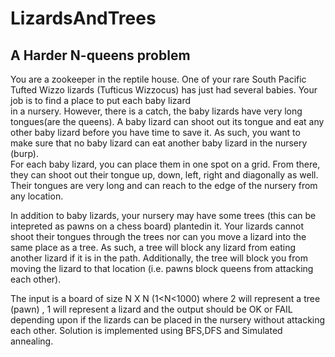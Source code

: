 # LizardsAndTrees
## A Harder N-queens problem
You	are	a	zookeeper	in	 the	reptile	house.	One	of	your	 rare	South	Pacific	Tufted	Wizzo	lizards	
(Tufticus	Wizzocus)	has	just	had	several	babies.	Your	job	is	to	find	a	place	to	put each	baby	lizard	
in	a	nursery.
However,	there	is	a	catch,	the	baby	lizards	have	very	long	tongues(are the queens).	A	baby	lizard	can	shoot	out	
its	tongue	and	eat	any	other	baby	lizard	before	you	have	time	to	save	it.	As	such,	you	want	to	
make	sure	that	no	baby	lizard	can	eat	another	baby	lizard	in	the	nursery	(burp).		
For	each	baby	lizard,	you	can	place	them	in	one	spot	on	a	grid.	From	there,	they	can	shoot	out	
their	 tongue	up,	down,	left,	 right	and	diagonally	as	well.	Their	 tongues	are	very	long	and	can	
reach	to	the	edge	of the	nursery	from	any	location.

In	addition	to	baby	lizards,	your	nursery	may	have some	trees (this can be intepreted as pawns on a chess board) plantedin	it.	Your	lizards	cannot shoot	their	tongues	through	the	trees	nor	can	you	move	a	lizard	into	the	same	place	as	a	tree.	As	such,	a	tree	will	block	any	lizard	from	eating	another	lizard	if	it	is	in	the	path.	Additionally,	the	tree	will block	you	from	moving	the	lizard	to	that	location (i.e. pawns block queens from attacking each other).

The input is a board of size N X N (1<N<1000) where 2 will represent a tree (pawn) , 1 will represent a lizard and the output should be OK or FAIL depending upon if the lizards can be placed in the nursery without attacking each other.
Solution is implemented using BFS,DFS and Simulated annealing.
